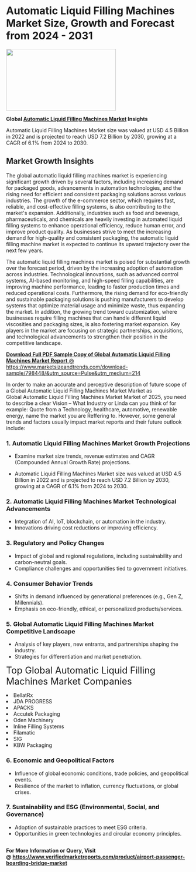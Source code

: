 <H1>Automatic Liquid Filling Machines Market Size, Growth and Forecast from 2024 - 2031</H1><img class="aligncenter size-medium wp-image-584254" src="https://thirdeyenews.in/wp-content/uploads/2024/09/Global-Market-Research-300x168.jpeg" alt="" width="300" height="168" /><p><strong>Global&nbsp;<a href="https://www.marketsizeandtrends.com/download-sample/798448/&amp;utm_source=Pulse&amp;utm_medium=214">Automatic Liquid Filling Machines Market</a> Insights</strong></p><p>Automatic Liquid Filling Machines Market size was valued at USD 4.5 Billion in 2022 and is projected to reach USD 7.2 Billion by 2030, growing at a CAGR of 6.1% from 2024 to 2030.</p><p><h2>Market Growth Insights</h2> <p>The global automatic liquid filling machines market is experiencing significant growth driven by several factors, including increasing demand for packaged goods, advancements in automation technologies, and the rising need for efficient and consistent packaging solutions across various industries. The growth of the e-commerce sector, which requires fast, reliable, and cost-effective filling systems, is also contributing to the market's expansion. Additionally, industries such as food and beverage, pharmaceuticals, and chemicals are heavily investing in automated liquid filling systems to enhance operational efficiency, reduce human error, and improve product quality. As businesses strive to meet the increasing demand for high-quality and consistent packaging, the automatic liquid filling machine market is expected to continue its upward trajectory over the next few years.</p> <p><a href="#"></a></p> <p>The automatic liquid filling machines market is poised for substantial growth over the forecast period, driven by the increasing adoption of automation across industries. Technological innovations, such as advanced control systems, AI-based monitoring, and high-speed filling capabilities, are improving machine performance, leading to faster production times and reduced operational costs. Furthermore, the rising demand for eco-friendly and sustainable packaging solutions is pushing manufacturers to develop systems that optimize material usage and minimize waste, thus expanding the market. In addition, the growing trend toward customization, where businesses require filling machines that can handle different liquid viscosities and packaging sizes, is also fostering market expansion. Key players in the market are focusing on strategic partnerships, acquisitions, and technological advancements to strengthen their position in the competitive landscape. <p><a href="#"></p><p><span class=""><strong>Download Full PDF Sample Copy of Global Automatic Liquid Filling Machines Market Report</strong> @ <a href="https://www.marketsizeandtrends.com/download-sample/798448/&amp;utm_source=Pulse&amp;utm_medium=214" target="_blank">https://www.marketsizeandtrends.com/download-sample/798448/&amp;utm_source=Pulse&amp;utm_medium=214</a></span></p><p>In order to make an accurate and perceptive description of future scope of a Global&nbsp;Automatic Liquid Filling Machines Market Market as Global&nbsp;Automatic Liquid Filling Machines Market Market of 2025, you need to describe a clear Vision &ndash; What Industry or Linda can you think of for example: Quote from a Technology, healthcare, automotive, renewable energy, name the market you are Reffering to. However, some general trends and factors usually impact market reports and their future outlook include:</p><h3>1.&nbsp;<strong>Automatic Liquid Filling Machines Market Growth Projections</strong></h3><ul><li>Examine market size trends, revenue estimates and CAGR (Compounded Annual Growth Rate) projections.</li><li><p>Automatic Liquid Filling Machines Market size was valued at USD 4.5 Billion in 2022 and is projected to reach USD 7.2 Billion by 2030, growing at a CAGR of 6.1% from 2024 to 2030.</p></li></ul><h3>2.&nbsp;<strong>Automatic Liquid Filling Machines Market Technological Advancements</strong></h3><ul><li>Integration of AI, IoT, blockchain, or automation in the industry.</li><li>Innovations driving cost reductions or improving efficiency.</li></ul><h3>3.&nbsp;<strong>Regulatory and Policy Changes</strong></h3><ul><li>Impact of global and regional regulations, including sustainability and carbon-neutral goals.</li><li>Compliance challenges and opportunities tied to government initiatives.</li></ul><h3>4.&nbsp;<strong>Consumer Behavior Trends</strong></h3><ul><li>Shifts in demand influenced by generational preferences (e.g., Gen Z, Millennials).</li><li>Emphasis on eco-friendly, ethical, or personalized products/services.</li></ul><h3>5.&nbsp;<strong>Global Automatic Liquid Filling Machines Market Competitive Landscape</strong></h3><ul><li>Analysis of key players, new entrants, and partnerships shaping the industry.</li><li>Strategies for differentiation and market penetration.</li></ul><p data-pm-slice="1 1 []"><span style="color: inherit; font-family: inherit; font-size: 25px;">Top Global Automatic Liquid Filling Machines Market Companies</span></p><div class="" data-test-id=""><p><li>BellatRx</li><li> JDA PROGRESS</li><li> APACKS</li><li> Accutek Packaging</li><li> Oden Machinery</li><li> Inline Filling Systems</li><li> Filamatic</li><li> SIG</li><li> KBW Packaging</li></p></div><h3>6.&nbsp;<strong>Economic and Geopolitical Factors</strong></h3><ul><li>Influence of global economic conditions, trade policies, and geopolitical events.</li><li>Resilience of the market to inflation, currency fluctuations, or global crises.</li></ul><h3>7.&nbsp;<strong>Sustainability and ESG (Environmental, Social, and Governance)</strong></h3><ul><li>Adoption of sustainable practices to meet ESG criteria.</li><li>Opportunities in green technologies and circular economy principles.</li></ul><h2><strong style="font-size: 14px;">For More Information or Query, Visit @&nbsp;</strong><a style="background-color: #ffffff; font-size: 14px;" href="https://www.marketsizeandtrends.com/report/automatic-liquid-filling-machines-market/" target="_blank">https://www.verifiedmarketreports.com/product/airport-passenger-boarding-bridge-market</a></h2>
